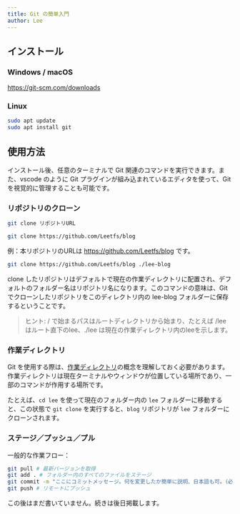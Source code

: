 ```yaml
---
title: Git の簡単入門
author: Lee
---
```


## インストール

### Windows / macOS

<https://git-scm.com/downloads>

### Linux

```bash
sudo apt update
sudo apt install git
```

## 使用方法

インストール後、任意のターミナルで Git 関連のコマンドを実行できます。また、vscode のように Git プラグインが組み込まれているエディタを使って、Git を視覚的に管理することも可能です。

### リポジトリのクローン

```bash
git clone リポジトリURL
```

```bash
git clone https://github.com/Leetfs/blog
```

例：本リポジトリのURLは <https://github.com/Leetfs/blog> です。

```bash
git clone https://github.com/Leetfs/blog ./lee-blog
```

clone したリポジトリはデフォルトで現在の作業ディレクトリに配置され、デフォルトのフォルダー名はリポジトリ名になります。このコマンドの意味は、Git でクローンしたリポジトリをこのディレクトリ内の lee-blog フォルダーに保存するということです。

> ヒント: / で始まるパスはルートディレクトリから始まり、たとえば /lee はルート直下のlee、./lee は現在の作業ディレクトリ内のleeを示します。

### 作業ディレクトリ

Git を使用する際は、[作業ディレクトリ](https://ja.wikipedia.org/wiki/%E3%83%AF%E3%83%BC%E3%82%AF%E3%83%87%E3%82%A3%E3%83%AC%E3%82%AF%E3%83%88%E3%83%AA)の概念を理解しておく必要があります。作業ディレクトリは現在ターミナルやウィンドウが位置している場所であり、一部のコマンドが作用する場所です。

たとえば、`cd lee` を使って現在のフォルダー内の `lee` フォルダーに移動すると、この状態で `git clone` を実行すると、`blog` リポジトリが `lee` フォルダーにクローンされます。

### ステージ／プッシュ／プル

一般的な作業フロー：

```bash
git pull # 最新バージョンを取得
git add . # フォルダー内のすべてのファイルをステージ
git commit -m "ここにコミットメッセージ。何を変更したか簡単に説明、日本語も可。（必須）" # ステージした変更をコミット
git push # リモートにプッシュ
```

この後はまだ書いていません。続きは後日掲載します。

